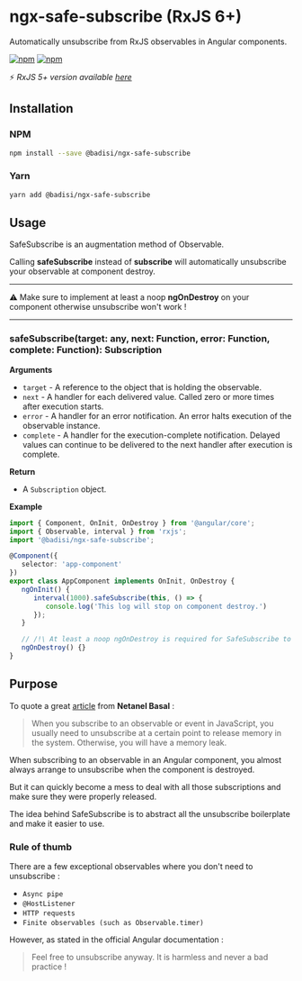 # ngx-safe-subscribe (RxJS 6+)

Automatically unsubscribe from RxJS observables in Angular components.

[![npm](https://img.shields.io/npm/dt/@badisi/ngx-safe-subscribe.svg)]()
[![npm](https://img.shields.io/npm/l/@badisi/ngx-safe-subscribe.svg)]()

:zap: *RxJS 5+ version available [here](https://github.com/Badisi/ngx-safe-subscribe/tree/rxjs-5x)*


## Installation

### NPM

```sh
npm install --save @badisi/ngx-safe-subscribe
```

### Yarn

```sh
yarn add @badisi/ngx-safe-subscribe
```

## Usage

SafeSubscribe is an augmentation method of Observable.  

Calling **safeSubscribe** instead of **subscribe** will automatically unsubscribe your observable at component destroy.

---------------------------------------

:warning: Make sure to implement at least a noop **ngOnDestroy** on your component otherwise unsubscribe won't work !

---------------------------------------

### safeSubscribe(target: any, next: Function, error: Function, complete: Function): Subscription

__Arguments__

* `target` - A reference to the object that is holding the observable.
* `next` - A handler for each delivered value. Called zero or more times after execution starts.
* `error` - A handler for an error notification. An error halts execution of the observable instance.
* `complete` - A handler for the execution-complete notification. Delayed values can continue to be delivered to the next handler after execution is complete.

__Return__

* A `Subscription` object.

__Example__

```ts
import { Component, OnInit, OnDestroy } from '@angular/core';
import { Observable, interval } from 'rxjs';
import '@badisi/ngx-safe-subscribe';

@Component({
   selector: 'app-component'
})
export class AppComponent implements OnInit, OnDestroy {
   ngOnInit() {
      interval(1000).safeSubscribe(this, () => {
         console.log('This log will stop on component destroy.')
      });
   }

   // /!\ At least a noop ngOnDestroy is required for SafeSubscribe to work !
   ngOnDestroy() {}
}
```

## Purpose

To quote a great [article](https://netbasal.com/when-to-unsubscribe-in-angular-d61c6b21bad3) from **Netanel Basal** :

> When you subscribe to an observable or event in JavaScript, you usually need to unsubscribe at a certain point to release memory in the system. Otherwise, you will have a memory leak.

When subscribing to an observable in an Angular component, you almost always arrange to unsubscribe when the component is destroyed.

But it can quickly become a mess to deal with all those subscriptions and make sure they were properly released.

The idea behind SafeSubscribe is to abstract all the unsubscribe boilerplate and make it easier to use.

### Rule of thumb

There are a few exceptional observables where you don't need to unsubscribe :

- `Async pipe`
- `@HostListener`
- `HTTP requests`
- `Finite observables (such as Observable.timer)`

However, as stated in the official Angular documentation :

> Feel free to unsubscribe anyway. It is harmless and never a bad practice !
